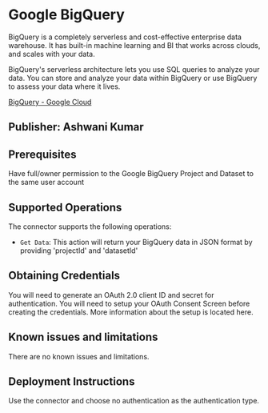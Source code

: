 # Google BigQuery

BigQuery is a completely serverless and cost-effective enterprise data warehouse. It has built-in machine learning and BI that works across clouds, and scales with your data.

BigQuery's serverless architecture lets you use SQL queries to analyze your data. You can store and analyze your data within BigQuery or use BigQuery to assess your data where it lives.

[BigQuery - Google Cloud](https://cloud.google.com/bigquery)

## Publisher: Ashwani Kumar

## Prerequisites

Have full/owner permission to the Google BigQuery Project and Dataset to the same user account

## Supported Operations

The connector supports the following operations:

- `Get Data`: This action will return your BigQuery data in JSON format by providing 'projectId' and 'datasetId'

## Obtaining Credentials

You will need to generate an OAuth 2.0 client ID and secret for authentication. You will need to setup your OAuth Consent Screen before creating the credentials. More information about the setup is located here.

## Known issues and limitations

There are no known issues and limitations.

## Deployment Instructions

Use the connector and choose no authentication as the authentication type.
